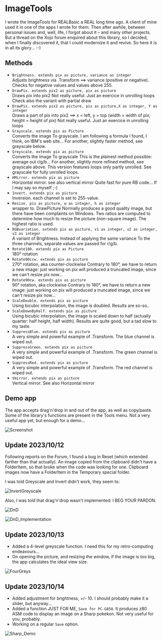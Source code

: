 # ImageTools

I wrote the ImageTools for REALBasic a REAL long time ago. A client of mine used it in one of the apps I wrote for them. Then after awhile, between personal issues and, well, life, I forgot about it – and many other projects. But a thread on the Xojo forum enquired about this library, so I decided, when I finally discovered it, that I could modernize it and revive. So here it is in all its glory... :-)

## Methods

* `Brightness. extends pix as picture, variance as integer`<br>
Adjusts brightness via .Transform ==> variance (positive or negative). Checks for negative values and values above 255.
* `DrawPix. extends pix2 as picture, pix as picture`<br>
Draws pix into pix2
Not really useful. Just an exercice in unrolling loops
Check also the variant with partial draw
* `DrawPix. extends pix2 as picture, pix as picture,X as integer, Y as integer`<br>
Draws a part of pix into pix2 ==> x = left, y = top (width = width of pix; height = height of pix)
Not really useful. Just an exercice in unrolling loops
* `Grayscale. extends pix as Picture`<br>
Converts the image To grayscale. I am following a formula I found, I think, on IBM's web site...
For another, slightly faster method, see greyscale below.
* `Greyscale. extends pix as picture`<br>
Converts the image To grayscale
This is the plainest method possible: average out r/g/b...
For another, slightly more refined method, see grayscale above.
This version features loops only partly unrolled.
See grayscale for fully unrolled loops.
* `HMirror. extends pix as picture`<br>
Horizontal mirror.
see also vertical mirror
Quite fast for pure RB code... If I may say so myself ;-)
* `Invert. extends pix as picture`<br>
Inversion. each channel is set to 255-value.
* `Resize. pix as picture, w as integer, h as integer`<br>
wrapper to. DrawPicture
Normally produces a good quality image, but there have been complaints on Windows.
Two ratios are computed to determine how much to resize the picture (non-square image).
The highest ratio is used.
* `RGBvariation. extends pix as picture, v1 as integer, v2 as integer, v3 as integer`<br>
A variant of Brightness.
Instead of applying the same variance To the three channels, separate values are passed for r/g/b.
* `Rotate180. extends pix as Picture`<br>
180° rotation
* `Rotate90ccw. extends pix as picture`<br>
270° rotation, aka counter-clockwise
Contrary to 180°, we have to return a new image:
just working on pix will produced a truncated image, since we can't resize pix now...
* `Rotate90cw. extends pix as picture`<br>
90° rotation, aka clockwise
Contrary to 180°, we have to return a new image:
just working on pix will produced a truncated image, since we can't resize pix now...
* `ScaleDouble. extends pix as picture`<br>
Using bicubic interpolation, the image is doubled.
Results are so-so..
* `ScaleDownByHalf. extends pix as picture`<br>
Using bicubic interpolation, the image is scaled down to half (actually quarter: half height, half width).
Results are quite good, but a tad slow to my taste.
* `SuppressBlue. extends pix as picture`<br>
A very simple and powerful example of .Transform.
The blue channel is wiped out.
* `SuppressGreen. extends pix as picture`<br>
A very simple and powerful example of .Transform.
The green channel is wiped out.
* `SuppressRed. extends pix as picture`<br>
A very simple and powerful example of .Transform.
The red channel is wiped out.
* `Vmirror. extends pix as picture`<br>
Vertical mirror.
See also Horizontal mirror

## Demo app
The app accepts drag'n'drop in and out of the app, as well as copy/paste. Some of the library's functions are present in the Tools menu. Not a very useful app yet, but enough for a demo...

![Screenshot](Screenshot.png)

## Update 2023/10/12

Following reports on the Forum, I found a bug in Reset (which extended farther than that actually). An image copied from the clipboard didn't have a FolderItem, so that broke when the code was looking for one. Clipboard images now have a FolderItem in the Temporary special folder.

I was told Greyscale and Invert didn't work, they seem to:

![InvertGreyscale](InvertGreyscale.gif)

Also, I was told that drag'n'drop wasn't implemented: I BEG YOUR PARDON.

![DnD](DnD.gif)

![DnD_Implementation](DnD_Implementation.png)

## Update 2023/10/13

* Added a 4-level greyscale function. I need this for my retro-computing endeavours...
* On opening the picture, and resizing the window, if the image is too big, the app calculates the ideal view size.

![FourGreys](FourGreys.png)

## Update 2023/10/14

* Added adjustment for brightness, +/- 10. I should probably make it a slider, but anyway...
* Added a function JUST FOR ME, `Save for PC-G850`. It produces z80 ASM code to display an image on a Sharp pokekon. Not very useful for you, probably.
* Working on a regular `Save` option.

![Sharp_Demo](Sharp_Demo.gif)
